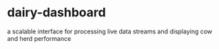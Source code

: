 # dairy-dashboard
a scalable interface for processing live data streams and displaying cow and herd performance
